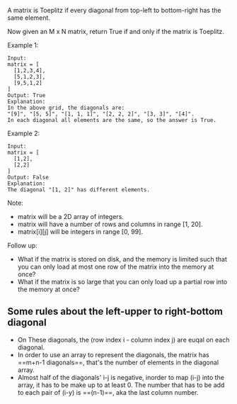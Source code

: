 A matrix is Toeplitz if every diagonal from top-left to bottom-right has the same element.

Now given an M x N matrix, return True if and only if the matrix is Toeplitz.
 

Example 1:

	Input:
	matrix = [
	  [1,2,3,4],
	  [5,1,2,3],
	  [9,5,1,2]
	]
	Output: True
	Explanation:
	In the above grid, the diagonals are:
	"[9]", "[5, 5]", "[1, 1, 1]", "[2, 2, 2]", "[3, 3]", "[4]".
	In each diagonal all elements are the same, so the answer is True.

Example 2:

	Input:
	matrix = [
	  [1,2],
	  [2,2]
	]
	Output: False
	Explanation:
	The diagonal "[1, 2]" has different elements.

Note:

+ matrix will be a 2D array of integers.
+ matrix will have a number of rows and columns in range [1, 20].
+ matrix[i][j] will be integers in range [0, 99].

Follow up:

+ What if the matrix is stored on disk, and the memory is limited such that you can only load at most one row of the matrix into the memory at once?
+ What if the matrix is so large that you can only load up a partial row into the memory at once?

## Some rules about the left-upper to right-bottom diagonal

+ On These diagonals, the (row index i - column index j) are euqal on each diagonal.
+ In order to use an array to represent the diagonals, the matrix has ==m+n-1 diagonals==, that's the number of elements in the diagonal array.
+ Almost half of the diagonals' i-j is negative, inorder to map (i-j) into the array, it has to be make up to at least 0. The number that has to be add to each pair of (i-y) is ==(n-1)==, aka the last column number.